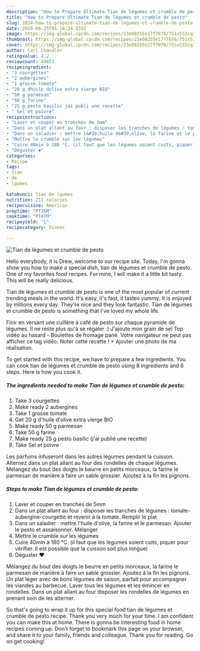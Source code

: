 ```yaml
---
description: "How to Prepare Ultimate Tian de légumes et crumble de pesto"
title: "How to Prepare Ultimate Tian de légumes et crumble de pesto"
slug: 1034-how-to-prepare-ultimate-tian-de-legumes-et-crumble-de-pesto
date: 2020-06-25T05:16:24.535Z
image: https://img-global.cpcdn.com/recipes/23e08255e17f7076/751x532cq70/tian-de-legumes-et-crumble-de-pesto-photo-principale-de-la-recette.jpg
thumbnail: https://img-global.cpcdn.com/recipes/23e08255e17f7076/751x532cq70/tian-de-legumes-et-crumble-de-pesto-photo-principale-de-la-recette.jpg
cover: https://img-global.cpcdn.com/recipes/23e08255e17f7076/751x532cq70/tian-de-legumes-et-crumble-de-pesto-photo-principale-de-la-recette.jpg
author: Carl Chandler
ratingvalue: 4.2
reviewcount: 49453
recipeingredient:
- "3 courgettes"
- "2 aubergines"
- "1 grosse tomate"
- "20 g dhuile dolive extra vierge BIO"
- "50 g parmesan"
- "50 g farine"
- "25 g pesto basilic jai publi une recette"
- " Sel et poivre"
recipeinstructions:
- "Laver et couper en tranches de 5mm"
- "Dans un plat allant au four : disposer les tranches de légumes : tomate-aubergine-courgette et revenir à la tomate. Remplir le plat"
- "Dans un saladier : mettre l&#39;huile d&#39;olive, la farine et le parmesan. Ajouter le pesto et assaisonner. Mélanger"
- "Mettre le crumble sur les légumes"
- "Cuire 40min à 180 °C. (il faut que les légumes soient cuits, piquer pour vérifier. Il est possible que la cuisson soit plus longue)"
- "Déguster ❤️"
categories:
- Recipe
tags:
- tian
- de
- lgumes

katakunci: tian de lgumes 
nutrition: 211 calories
recipecuisine: American
preptime: "PT16M"
cooktime: "PT47M"
recipeyield: "1"
recipecategory: Dinner

---
```



![Tian de légumes et crumble de pesto](https://img-global.cpcdn.com/recipes/23e08255e17f7076/751x532cq70/tian-de-legumes-et-crumble-de-pesto-photo-principale-de-la-recette.jpg)

Hello everybody, it is Drew, welcome to our recipe site. Today, I'm gonna show you how to make a special dish, tian de légumes et crumble de pesto. One of my favorites food recipes. For mine, I will make it a little bit tasty. This will be really delicious.

Tian de légumes et crumble de pesto is one of the most popular of current trending meals in the world. It's easy, it's fast, it tastes yummy. It is enjoyed by millions every day. They're nice and they look fantastic. Tian de légumes et crumble de pesto is something that I've loved my whole life.

Finir en versant une cuillère à café de pesto sur chaque pyramide de légumes. Il ne reste plus qu&#39;à se régaler :) J&#39;ajoute mon grain de sel Top vidéo au hasard - Boulettes de fromage pané. Votre navigateur ne peut pas afficher ce tag vidéo. Noter cette recette ! + Ajouter une photo de ma réalisation.


To get started with this recipe, we have to prepare a few ingredients. You can cook tian de légumes et crumble de pesto using 8 ingredients and 6 steps. Here is how you cook it.

<!--inarticleads1-->

##### The ingredients needed to make Tian de légumes et crumble de pesto:

1. Take 3 courgettes
1. Make ready 2 aubergines
1. Take 1 grosse tomate
1. Get 20 g d&#39;huile d&#39;olive extra vierge BIO
1. Make ready 50 g parmesan
1. Take 50 g farine
1. Make ready 25 g pesto basilic (j&#39;ai publié une recette)
1. Take  Sel et poivre


Les parfums infuseront dans les autres légumes pendant la cuisson. Alternez dans un plat allant au four des rondelles de chaque légumes. Mélangez du bout des doigts le beurre en petits morceaux, la farine le parmesan de manière à faire un sable grossier. Ajoutez à la fin les pignons. 

<!--inarticleads2-->

##### Steps to make Tian de légumes et crumble de pesto:

1. Laver et couper en tranches de 5mm
1. Dans un plat allant au four : disposer les tranches de légumes : tomate-aubergine-courgette et revenir à la tomate. Remplir le plat
1. Dans un saladier : mettre l&#39;huile d&#39;olive, la farine et le parmesan. Ajouter le pesto et assaisonner. Mélanger
1. Mettre le crumble sur les légumes
1. Cuire 40min à 180 °C. (il faut que les légumes soient cuits, piquer pour vérifier. Il est possible que la cuisson soit plus longue)
1. Déguster ❤️


Mélangez du bout des doigts le beurre en petits morceaux, la farine le parmesan de manière à faire un sable grossier. Ajoutez à la fin les pignons. Un plat léger avec de bons légumes de saison, parfait pour accompagner les viandes au barbecue. Laver tous les légumes et les émincer en rondelles. Dans un plat allant au four disposer les rondelles de légumes en prenant soin de les alterner. 

So that's going to wrap it up for this special food tian de légumes et crumble de pesto recipe. Thank you very much for your time. I am confident you can make this at home. There is gonna be interesting food in home recipes coming up. Don't forget to bookmark this page on your browser, and share it to your family, friends and colleague. Thank you for reading. Go on get cooking!
